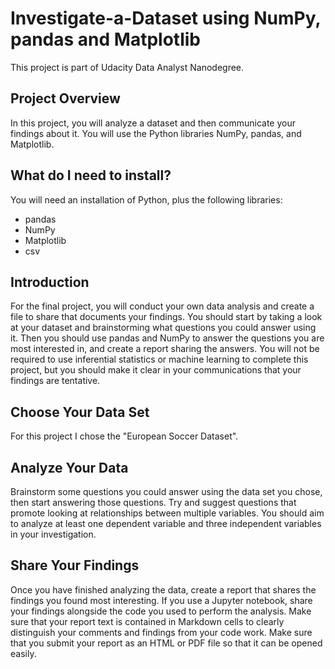 # Investigate-a-Dataset using NumPy, pandas and Matplotlib

This project is part of Udacity Data Analyst Nanodegree.

## Project Overview

In this project, you will analyze a dataset and then communicate your findings about it. You will use the Python libraries NumPy, pandas, and Matplotlib.

## What do I need to install?

You will need an installation of Python, plus the following libraries:
* pandas
* NumPy
* Matplotlib
* csv

## Introduction

For the final project, you will conduct your own data analysis and create a file to share that documents your findings. You should start by taking a look at your dataset and brainstorming what questions you could answer using it. Then you should use pandas and NumPy to answer the questions you are most interested in, and create a report sharing the answers. You will not be required to use inferential statistics or machine learning to complete this project, but you should make it clear in your communications that your findings are tentative. 

## Choose Your Data Set

For this project I chose the "European Soccer Dataset".

## Analyze Your Data

Brainstorm some questions you could answer using the data set you chose, then start answering those questions. Try and suggest questions that promote looking at relationships between multiple variables. You should aim to analyze at least one dependent variable and three independent variables in your investigation. 

## Share Your Findings

Once you have finished analyzing the data, create a report that shares the findings you found most interesting. If you use a Jupyter notebook, share your findings alongside the code you used to perform the analysis. Make sure that your report text is contained in Markdown cells to clearly distinguish your comments and findings from your code work. Make sure that you submit your report as an HTML or PDF file so that it can be opened easily.
